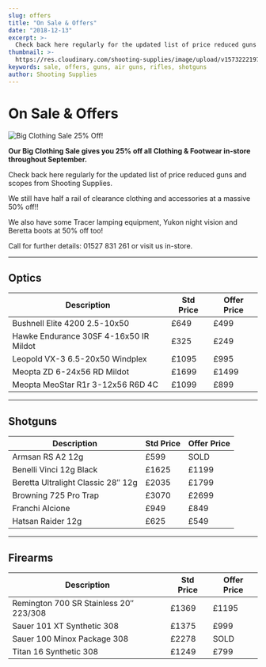 ```yaml
---
slug: offers
title: "On Sale & Offers"
date: "2018-12-13"
excerpt: >-
  Check back here regularly for the updated list of price reduced guns from Shooting Supplies.
thumbnail: >-
  https://res.cloudinary.com/shooting-supplies/image/upload/v1573222197/misc/special-offers_ftxhmi_eqolxg.png
keywords: sale, offers, guns, air guns, rifles, shotguns
author: Shooting Supplies
---
```


# **On Sale & Offers**

![Big Clothing Sale 25% Off!](https://res.cloudinary.com/shooting-supplies/image/upload/v1599155127/Blog/Sale-Banner_oyfqni.png)

**Our Big Clothing Sale gives you 25% off all Clothing & Footwear in-store throughout September.**

Check back here regularly for the updated list of price reduced guns and scopes from Shooting Supplies.

We still have half a rail of clearance clothing and accessories at a massive 50% off!!

We also have some Tracer lamping equipment, Yukon night vision and Beretta boots at 50% off too!

Call for further details: 01527 831 261 or visit us in-store.

****

## **Optics**

| Description | Std Price | Offer Price |
|-------------|-----------|-------------|
| Bushnell Elite 4200 2.5-10x50 | £649 | £499 |
| Hawke Endurance 30SF 4-16x50 IR Mildot | £325 | £249 |
| Leopold VX-3 6.5-20x50 Windplex | £1095 | £995 |
| Meopta ZD 6-24x56 RD Mildot | £1699 | £1499 |
| Meopta MeoStar R1r 3-12x56 R6D 4C | £1099 | £899 |

****

## **Shotguns**

| Description                        | Std Price | Offer Price |
| ---------------------------------- | --------- | ----------- |
| Armsan RS A2 12g                   | £599      | SOLD       |
| Benelli Vinci 12g Black            | £1625     | £1199       |
| Beretta Ultralight Classic 28″ 12g | £2035     | £1799       |
| Browning 725 Pro Trap              | £3070     | £2699       |
| Franchi Alcione                    | £949      | £849        |
| Hatsan Raider 12g                  | £625      | £549        |

****

## **Firearms**

| Description                            | Std Price | Offer Price |
| -------------------------------------- | --------- | ----------- |
| Remington 700 SR Stainless 20″ 223/308 | £1369     | £1195       |
| Sauer 101 XT Synthetic 308             | £1375     | £999        |
| Sauer 100 Minox Package 308            | £2278     | SOLD      |
| Titan 16 Synthetic 308                 | £1249     | £799        |
